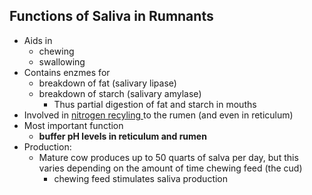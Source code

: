 ## Functions of Saliva in Rumnants
- Aids in
	- chewing
	- swallowing
- Contains enzmes for
	- breakdown of fat (salivary lipase)
	- breakdown of starch (salivary amylase)
		- Thus partial digestion of fat and starch in mouths
- Involved in [nitrogen recyling ](https://u.osu.edu/beef/2019/11/06/cattle-saliva-more-than-just-spit/)to the rumen (and even in reticulum)
- Most important function
	- **buffer pH levels in reticulum and rumen**
- Production:
	- Mature cow produces up to 50 quarts of salva per day, but this varies depending on the amount of time chewing feed (the cud)
		- chewing feed stimulates saliva production

